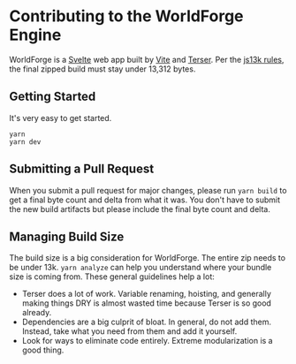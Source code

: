 # Contributing to the WorldForge Engine

WorldForge is a [Svelte](https://svelte.dev/) web app built by [Vite](https://vitejs.dev/) and [Terser](https://terser.org/). Per the [js13k rules](https://js13kgames.com/#rules), the final zipped build must stay under 13,312 bytes.

## Getting Started

It's very easy to get started.

```
yarn
yarn dev
```

## Submitting a Pull Request

When you submit a pull request for major changes, please run `yarn build` to get a final byte count and delta from what it was. You don't have to submit the new build artifacts but please include the final byte count and delta.

## Managing Build Size

The build size is a big consideration for WorldForge. The entire zip needs to be under 13k. `yarn analyze` can help you understand where your bundle size is coming from. These general guidelines help a lot:

- Terser does a lot of work. Variable renaming, hoisting, and generally making things DRY is almost wasted time because Terser is so good already.
- Dependencies are a big culprit of bloat. In general, do not add them. Instead, take what you need from them and add it yourself.
- Look for ways to eliminate code entirely. Extreme modularization is a good thing.
